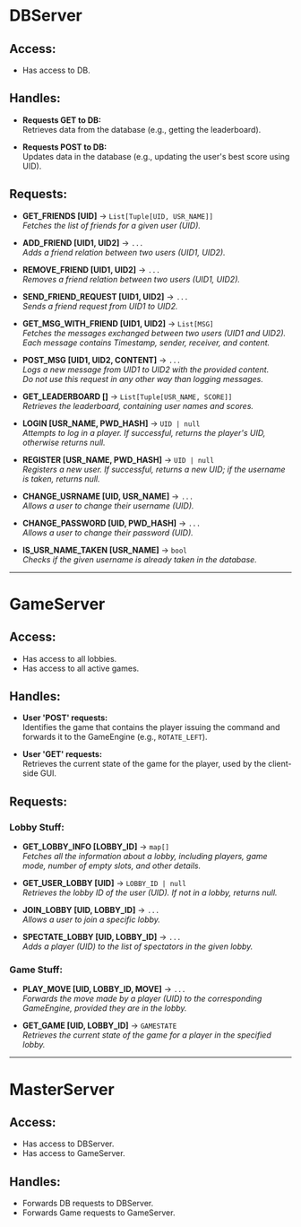 # **DBServer**

## **Access:**
- Has access to DB.

## **Handles:**
- **Requests GET to DB:**  
  Retrieves data from the database (e.g., getting the leaderboard).
  
- **Requests POST to DB:**  
  Updates data in the database (e.g., updating the user's best score using UID).

## **Requests:**
- **GET_FRIENDS [UID]** -> `List[Tuple[UID, USR_NAME]]`  
  *Fetches the list of friends for a given user (UID).*
  
- **ADD_FRIEND [UID1, UID2]** -> `...`  
  *Adds a friend relation between two users (UID1, UID2).*
  
- **REMOVE_FRIEND [UID1, UID2]** -> `...`  
  *Removes a friend relation between two users (UID1, UID2).*
  
- **SEND_FRIEND_REQUEST [UID1, UID2]** -> `...`  
  *Sends a friend request from UID1 to UID2.*

- **GET_MSG_WITH_FRIEND [UID1, UID2]** -> `List[MSG]`  
  *Fetches the messages exchanged between two users (UID1 and UID2).  
  Each message contains Timestamp, sender, receiver, and content.*

- **POST_MSG [UID1, UID2, CONTENT]** -> `...`  
  *Logs a new message from UID1 to UID2 with the provided content.  
  Do not use this request in any other way than logging messages.*

- **GET_LEADERBOARD []** -> `List[Tuple[USR_NAME, SCORE]]`  
  *Retrieves the leaderboard, containing user names and scores.*

- **LOGIN [USR_NAME, PWD_HASH]** -> `UID | null`  
  *Attempts to log in a player. If successful, returns the player's UID, otherwise returns null.*

- **REGISTER [USR_NAME, PWD_HASH]** -> `UID | null`  
  *Registers a new user. If successful, returns a new UID; if the username is taken, returns null.*

- **CHANGE_USRNAME [UID, USR_NAME]** -> `...`  
  *Allows a user to change their username (UID).*

- **CHANGE_PASSWORD [UID, PWD_HASH]** -> `...`  
  *Allows a user to change their password (UID).*

- **IS_USR_NAME_TAKEN [USR_NAME]** -> `bool`  
  *Checks if the given username is already taken in the database.*

---

# **GameServer**

## **Access:**
- Has access to all lobbies.
- Has access to all active games.

## **Handles:**
- **User 'POST' requests:**  
  Identifies the game that contains the player issuing the command and forwards it to the GameEngine (e.g., `ROTATE_LEFT`).
  
- **User 'GET' requests:**  
  Retrieves the current state of the game for the player, used by the client-side GUI.

## **Requests:**

### **Lobby Stuff:**
- **GET_LOBBY_INFO [LOBBY_ID]** -> `map[]`  
  *Fetches all the information about a lobby, including players, game mode, number of empty slots, and other details.*

- **GET_USER_LOBBY [UID]** -> `LOBBY_ID | null`  
  *Retrieves the lobby ID of the user (UID). If not in a lobby, returns null.*

- **JOIN_LOBBY [UID, LOBBY_ID]** -> `...`  
  *Allows a user to join a specific lobby.*

- **SPECTATE_LOBBY [UID, LOBBY_ID]** -> `...`  
  *Adds a player (UID) to the list of spectators in the given lobby.*

### **Game Stuff:**
- **PLAY_MOVE [UID, LOBBY_ID, MOVE]** -> `...`  
  *Forwards the move made by a player (UID) to the corresponding GameEngine, provided they are in the lobby.*

- **GET_GAME [UID, LOBBY_ID]** -> `GAMESTATE`  
  *Retrieves the current state of the game for a player in the specified lobby.*

---

# **MasterServer**

## **Access:**
- Has access to DBServer.
- Has access to GameServer.

## **Handles:**
- Forwards DB requests to DBServer.
- Forwards Game requests to GameServer.

